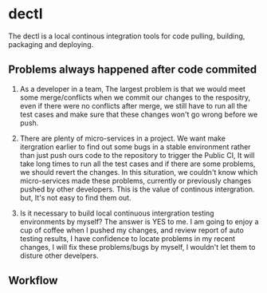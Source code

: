 # dectl
The dectl is a local continous integration tools for code pulling, building, packaging and deploying.

## Problems always happened after code commited
1. As a developer in a team, The largest problem is that we would meet some merge/conflicts when we commit our changes to the respositry, even if there were no conflicts after merge, we still have to run all the test cases and make sure that these changes won't go wrong before we push.

2. There are plenty of micro-services in a project. We want make itergration earlier to find out some bugs in a stable environment rather than just push ours code to the repository to trigger the Public CI, It will take long times to run all the test cases and if there are some problems, we should revert the changes. In this situration, we couldn't know which micro-services made these problems, currently or previously changes pushed by other developers. This is the value of continous intergration. but, It's not easy to find them out.

3. Is it necessary to build local continuous intergration testing environments by myself? The answer is YES to me. I am going to enjoy a cup of coffee when I pushed my changes, and review report of auto testing results, I have confidence to locate problems in my recent changes, I will fix these problems/bugs by myself, I wouldn't let them to disture other develpers.

## Workflow
